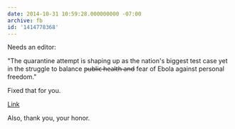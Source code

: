 ```yaml
---
date: 2014-10-31 10:59:28.000000000 -07:00
archive: fb
id: '1414778368'
---
```


Needs an editor:

"The quarantine attempt is shaping up as the nation's biggest test case yet in the struggle to balance p̶u̶b̶l̶i̶c̶ ̶h̶e̶a̶l̶t̶h̶ ̶a̶n̶d̶ fear of Ebola against personal freedom."

Fixed that for you.

[Link](http://www.usatoday.com/story/news/nation/2014/10/31/maine-nurse-ebola/18232749/)

Also, thank you, your honor.
